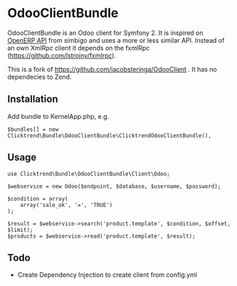 OdooClientBundle
================

OdooClientBundle is an Odoo client for Symfony 2. It is inspired on [OpenERP API][1] from simbigo and uses a more or less similar API. Instead of an own XmlRpc client it depends on the fxmlRpc (https://github.com/lstrojny/fxmlrpc).

This is a fork of https://github.com/jacobsteringa/OdooClient . It has no dependecies to Zend. 

Installation
------------

Add bundle to KernelApp.php, e.g.

    $bundles[] = new Clicktrend\Bundle\OdooClientBundle\ClicktrendOdooClientBundle(),

Usage
-----
	
	use Clicktrend\Bundle\OdooClientBundle\Client\Odoo;

    $webservice = new Odoo($endpoint, $database, $username, $password);

    $condition = array(
        array('sale_ok', '=', 'TRUE')
    );
    
    $result = $webservice->search('product.template', $condition, $offset, $limit);
    $products = $webservice->read('product.template', $result);


Todo
----

* Create Dependency Injection to create client from config.yml

[1]: https://bitbucket.org/simbigo/openerp-api